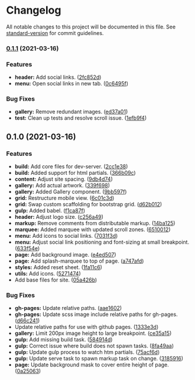 # Changelog

All notable changes to this project will be documented in this file. See [standard-version](https://github.com/conventional-changelog/standard-version) for commit guidelines.

### [0.1.1](https://github.com/sam-m-wlsn/tm-designs/compare/v0.1.0...v0.1.1) (2021-03-16)


### Features

* **header:** Add social links. ([2fc852d](https://github.com/sam-m-wlsn/tm-designs/commit/2fc852d6dfa1504e098618c920fe19c2888378fa))
* **menu:** Open social links in new tab. ([0c6495f](https://github.com/sam-m-wlsn/tm-designs/commit/0c6495f04736130f233b3288440a9d1ab94093dc))


### Bug Fixes

* **gallery:** Remove redundant images. ([ed37a01](https://github.com/sam-m-wlsn/tm-designs/commit/ed37a01d0190bcd9d054c91c5aab91318b0c789d))
* **test:** Clean up tests and resolve scroll issue. ([1efb9f4](https://github.com/sam-m-wlsn/tm-designs/commit/1efb9f4e40df68383b76b6dec90ac6fead59ef85))

## 0.1.0 (2021-03-16)


### Features

* **build:** Add core files for dev-server. ([2cc1e38](https://github.com/sam-m-wlsn/tm-designs/commit/2cc1e38338d55dc184eb184d81a317913b576867))
* **build:** Added support for html partials. ([366b09c](https://github.com/sam-m-wlsn/tm-designs/commit/366b09c9fc37082835c5b2785f8ac7a80779befd))
* **content:** Adjust site spacing. ([9db4d74](https://github.com/sam-m-wlsn/tm-designs/commit/9db4d74c06dd0d57d9a6df3f2834fa23a1958c6b))
* **gallery:** Add actual artwork. ([339f698](https://github.com/sam-m-wlsn/tm-designs/commit/339f6980d06059a9e83191945ed0236cae581132))
* **gallery:** Added Gallery component. ([9bb597f](https://github.com/sam-m-wlsn/tm-designs/commit/9bb597ff98652a562d0010dcf85cbb4e471c8fd4))
* **grid:** Restructure mobile view. ([6c01c3d](https://github.com/sam-m-wlsn/tm-designs/commit/6c01c3dcce8319c1bfc571d69eebc3d1b923c02c))
* **grid:** Swap custom scaffolding for bootstrap grid. ([d62b012](https://github.com/sam-m-wlsn/tm-designs/commit/d62b01288eb64c694ccd67a6d480bd4f34cf5010))
* **gulp:** Added babel. ([f1ca87f](https://github.com/sam-m-wlsn/tm-designs/commit/f1ca87f1a4a8baf365302edb16fd41843d6201e3))
* **header:** Adjust logo size. ([c256a49](https://github.com/sam-m-wlsn/tm-designs/commit/c256a4939a2ca0233a843e22f75c328d54f4e6fd))
* **markup:** Remove comments from distributable markup. ([14ba125](https://github.com/sam-m-wlsn/tm-designs/commit/14ba1251f8cd0f1fc48f8acc8bd0993f21969209))
* **marquee:** Added marquee with updated scroll zones. ([6510012](https://github.com/sam-m-wlsn/tm-designs/commit/6510012032fcfb11278b13a62cc277934cdf0480))
* **menu:** Add icons to social links. ([7031f3d](https://github.com/sam-m-wlsn/tm-designs/commit/7031f3dc61b3a7846681386ea0b1ece38fcd87a8))
* **menu:** Adjust social link positioning and font-sizing at small breakpoint. ([633f54e](https://github.com/sam-m-wlsn/tm-designs/commit/633f54e4fdec4522ff8cb561d2198aff8d9ae2ea))
* **page:** Add background image. ([e4ed507](https://github.com/sam-m-wlsn/tm-designs/commit/e4ed507a4b4b2afb8e1a45942d38ed696481a068))
* **page:** Add splash-marquee to top of page. ([a747afd](https://github.com/sam-m-wlsn/tm-designs/commit/a747afd90f3eded230059d001f4425a87c34801d))
* **styles:** Added reset sheet. ([1fa11c6](https://github.com/sam-m-wlsn/tm-designs/commit/1fa11c665a87bdc2683b4299235066ae538a3ed4))
* **utils:** Add icons. ([5271474](https://github.com/sam-m-wlsn/tm-designs/commit/527147428fbf6fbde69e320978b355f150f72806))
* Add base files for site. ([05a426b](https://github.com/sam-m-wlsn/tm-designs/commit/05a426b5d07dd02c3f97e31d782ab62f9afc6be5))


### Bug Fixes

* **gh-pages:** Update relative paths. ([aae1602](https://github.com/sam-m-wlsn/tm-designs/commit/aae1602bfe04672ef324b92a30dea7633b954a6e))
* **gh-pages:** Update scss image include relative paths for gh-pages. ([d66c241](https://github.com/sam-m-wlsn/tm-designs/commit/d66c241890bb1385246bf739955ba4b8859a5072))
* Update relative paths for use with github pages. ([1333e3d](https://github.com/sam-m-wlsn/tm-designs/commit/1333e3d9b01b684b56531588fe3c3f75eb76412c))
* **gallery:** Limit 200px image height to large breakpoint. ([ce35a15](https://github.com/sam-m-wlsn/tm-designs/commit/ce35a15a200646829cdd889a9dd7f130915266e4))
* **gulp:** Add missing build task. ([584914d](https://github.com/sam-m-wlsn/tm-designs/commit/584914d5600bebe163459411a8be1c08b7b25e1f))
* **gulp:** Correct issue where build does not spawn tasks. ([8fa49aa](https://github.com/sam-m-wlsn/tm-designs/commit/8fa49aa84004b3faaedb12652525ae59e9d1c306))
* **gulp:** Update gulp process to watch htm partials. ([75acf6d](https://github.com/sam-m-wlsn/tm-designs/commit/75acf6dd77e28d3235412916fa8a50083482a461))
* **gulp:** Update serve task to spawn markup task on change. ([3185916](https://github.com/sam-m-wlsn/tm-designs/commit/3185916599a49c27a1c60b61f80fd6b8538eeee3))
* **page:** Update background mask to cover entire height of page. ([0a25063](https://github.com/sam-m-wlsn/tm-designs/commit/0a2506373cfb3a3577e28f7019fdde5bdbfd46d3))
